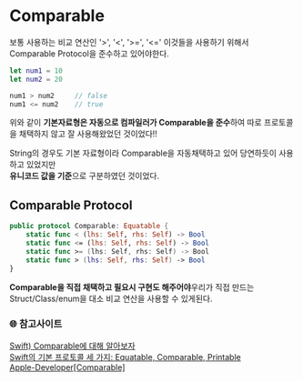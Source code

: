 # Comparable

보통 사용하는 비교 연산인 '>', '<', '>=', '<=' 이것들을 사용하기 위해서 Comparable Protocol을 준수하고 있어야한다.

```Swift
let num1 = 10
let num2 = 20

num1 > num2     // false
num1 <= num2    // true
```
위와 같이 **기본자료형은 자동으로 컴파일러가 Comparable을 준수**하여 따로 프로토콜을 채택하지 않고 잘 사용해왔었던 것이었다!!

String의 경우도 기본 자료형이라 Comparable을 자동채택하고 있어 당연하듯이 사용하고 있었지만   
**유니코드 값을 기준**으로 구분하였던 것이었다.

## Comparable Protocol
```Swift
public protocol Comparable: Equatable {
    static func < (lhs: Self, rhs: Self) -> Bool
    static func <= (lhs: Self, rhs: Self) -> Bool
    static func >= (lhs: Self, rhs: Self) -> Bool
    static func > (lhs: Self, rhs: Self) -> Bool
}
```
**Comparable을 직접 채택하고 필요시 구현도 해주어야**우리가 직접 만드는 Struct/Class/enum을 대소 비교 연산을 사용할 수 있게된다.

### 🌐 참고사이트   
[Swift) Comparable에 대해 알아보자](https://babbab2.tistory.com/150)   
[Swift의 기본 프로토콜 세 가지: Equatable, Comparable, Printable](http://seorenn.blogspot.com/2014/08/swift-equatable-comparable-printable.html)   
[Apple-Developer[Comparable]](https://developer.apple.com/documentation/swift/comparable)
